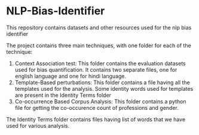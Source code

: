 # NLP-Bias-Identifier
This repository contains datasets and other resources used for the nlp bias identifier

The project contains three main techniques, with one folder for each of the technique:
1) Context Association test: This folder contains the evaluation datasets used for bias quantification. It contains two separate files, one for english language and one for hindi language.
2) Template-Based perturbations: This folder contains a file having all the templates used for the analysis. Some identity words used for templates are present in the Identity Terms folder
3) Co-occurrence Based Corpus Analysis: This folder contains a python file for getting the co-occurence count of professions and gender.

The Identity Terms folder contains files having list of words that we have used for various analysis.
